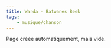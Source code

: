 ```yaml
---
title: Warda - Batwanes Beek
tags:
    - musique/chanson
---
```


Page créée automatiquement, mais vide.
